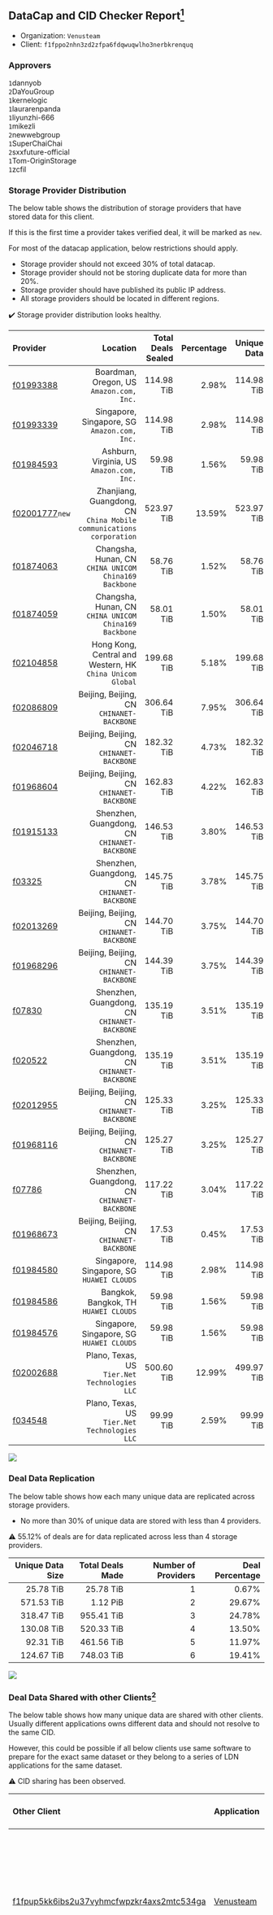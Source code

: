 ## DataCap and CID Checker Report[^1]
 - Organization: `Venusteam`
 - Client: `f1fppo2nhn3zd2zfpa6fdqwuqwlho3nerbkrenquq`
### Approvers
`1`dannyob<br/>`2`DaYouGroup<br/>`1`kernelogic<br/>`1`laurarenpanda<br/>`1`liyunzhi-666<br/>`1`mikezli<br/>`2`newwebgroup<br/>`1`SuperChaiChai<br/>`2`sxxfuture-official<br/>`1`Tom-OriginStorage<br/>`1`zcfil


### Storage Provider Distribution
The below table shows the distribution of storage providers that have stored data for this client.

If this is the first time a provider takes verified deal, it will be marked as `new`.

For most of the datacap application, below restrictions should apply.
 - Storage provider should not exceed 30% of total datacap.
 - Storage provider should not be storing duplicate data for more than 20%.
 - Storage provider should have published its public IP address.
 - All storage providers should be located in different regions.

✔️ Storage provider distribution looks healthy.

| Provider                                                    |                                                               Location | Total Deals Sealed | Percentage | Unique Data | Duplicate Deals |
| :---------------------------------------------------------- | ---------------------------------------------------------------------: | -----------------: | ---------: | ----------: | --------------: |
| [f01993388](https://filfox.info/en/address/f01993388)       |                            Boardman, Oregon, US<br/>`Amazon.com, Inc.` |         114.98 TiB |      2.98% |  114.98 TiB |           0.00% |
| [f01993339](https://filfox.info/en/address/f01993339)       |                        Singapore, Singapore, SG<br/>`Amazon.com, Inc.` |         114.98 TiB |      2.98% |  114.98 TiB |           0.00% |
| [f01984593](https://filfox.info/en/address/f01984593)       |                           Ashburn, Virginia, US<br/>`Amazon.com, Inc.` |          59.98 TiB |      1.56% |   59.98 TiB |           0.00% |
| [f02001777](https://filfox.info/en/address/f02001777)`new`  | Zhanjiang, Guangdong, CN<br/>`China Mobile communications corporation` |         523.97 TiB |     13.59% |  523.97 TiB |           0.00% |
| [f01874063](https://filfox.info/en/address/f01874063)       |               Changsha, Hunan, CN<br/>`CHINA UNICOM China169 Backbone` |          58.76 TiB |      1.52% |   58.76 TiB |           0.00% |
| [f01874059](https://filfox.info/en/address/f01874059)       |               Changsha, Hunan, CN<br/>`CHINA UNICOM China169 Backbone` |          58.01 TiB |      1.50% |   58.01 TiB |           0.00% |
| [f02104858](https://filfox.info/en/address/f02104858)       |           Hong Kong, Central and Western, HK<br/>`China Unicom Global` |         199.68 TiB |      5.18% |  199.68 TiB |           0.00% |
| [f02086809](https://filfox.info/en/address/f02086809)       |                           Beijing, Beijing, CN<br/>`CHINANET-BACKBONE` |         306.64 TiB |      7.95% |  306.64 TiB |           0.00% |
| [f02046718](https://filfox.info/en/address/f02046718)       |                           Beijing, Beijing, CN<br/>`CHINANET-BACKBONE` |         182.32 TiB |      4.73% |  182.32 TiB |           0.00% |
| [f01968604](https://filfox.info/en/address/f01968604)       |                           Beijing, Beijing, CN<br/>`CHINANET-BACKBONE` |         162.83 TiB |      4.22% |  162.83 TiB |           0.00% |
| [f01915133](https://filfox.info/en/address/f01915133)       |                        Shenzhen, Guangdong, CN<br/>`CHINANET-BACKBONE` |         146.53 TiB |      3.80% |  146.53 TiB |           0.00% |
| [f03325](https://filfox.info/en/address/f03325)             |                        Shenzhen, Guangdong, CN<br/>`CHINANET-BACKBONE` |         145.75 TiB |      3.78% |  145.75 TiB |           0.00% |
| [f02013269](https://filfox.info/en/address/f02013269)       |                           Beijing, Beijing, CN<br/>`CHINANET-BACKBONE` |         144.70 TiB |      3.75% |  144.70 TiB |           0.00% |
| [f01968296](https://filfox.info/en/address/f01968296)       |                           Beijing, Beijing, CN<br/>`CHINANET-BACKBONE` |         144.39 TiB |      3.75% |  144.39 TiB |           0.00% |
| [f07830](https://filfox.info/en/address/f07830)             |                        Shenzhen, Guangdong, CN<br/>`CHINANET-BACKBONE` |         135.19 TiB |      3.51% |  135.19 TiB |           0.00% |
| [f020522](https://filfox.info/en/address/f020522)           |                        Shenzhen, Guangdong, CN<br/>`CHINANET-BACKBONE` |         135.19 TiB |      3.51% |  135.19 TiB |           0.00% |
| [f02012955](https://filfox.info/en/address/f02012955)       |                           Beijing, Beijing, CN<br/>`CHINANET-BACKBONE` |         125.33 TiB |      3.25% |  125.33 TiB |           0.00% |
| [f01968116](https://filfox.info/en/address/f01968116)       |                           Beijing, Beijing, CN<br/>`CHINANET-BACKBONE` |         125.27 TiB |      3.25% |  125.27 TiB |           0.00% |
| [f07786](https://filfox.info/en/address/f07786)             |                        Shenzhen, Guangdong, CN<br/>`CHINANET-BACKBONE` |         117.22 TiB |      3.04% |  117.22 TiB |           0.00% |
| [f01968673](https://filfox.info/en/address/f01968673)       |                           Beijing, Beijing, CN<br/>`CHINANET-BACKBONE` |          17.53 TiB |      0.45% |   17.53 TiB |           0.00% |
| [f01984580](https://filfox.info/en/address/f01984580)       |                           Singapore, Singapore, SG<br/>`HUAWEI CLOUDS` |         114.98 TiB |      2.98% |  114.98 TiB |           0.00% |
| [f01984586](https://filfox.info/en/address/f01984586)       |                               Bangkok, Bangkok, TH<br/>`HUAWEI CLOUDS` |          59.98 TiB |      1.56% |   59.98 TiB |           0.00% |
| [f01984576](https://filfox.info/en/address/f01984576)       |                           Singapore, Singapore, SG<br/>`HUAWEI CLOUDS` |          59.98 TiB |      1.56% |   59.98 TiB |           0.00% |
| [f02002688](https://filfox.info/en/address/f02002688)       |                       Plano, Texas, US<br/>`Tier.Net Technologies LLC` |         500.60 TiB |     12.99% |  499.97 TiB |           0.12% |
| [f034548](https://filfox.info/en/address/f034548)           |                       Plano, Texas, US<br/>`Tier.Net Technologies LLC` |          99.99 TiB |      2.59% |   99.99 TiB |           0.00% |

<img src="https://raw.githubusercontent.com/data-preservation-programs/filplus-checker-assets/main/filecoin-project/filecoin-plus-large-datasets/issues/1725/1699956943423.png"/>

### Deal Data Replication
The below table shows how each many unique data are replicated across storage providers.

- No more than 30% of unique data are stored with less than 4 providers.

⚠️ 55.12% of deals are for data replicated across less than 4 storage providers.

| Unique Data Size | Total Deals Made | Number of Providers | Deal Percentage |
| ---------------: | ---------------: | ------------------: | --------------: |
|        25.78 TiB |        25.78 TiB |                   1 |           0.67% |
|       571.53 TiB |         1.12 PiB |                   2 |          29.67% |
|       318.47 TiB |       955.41 TiB |                   3 |          24.78% |
|       130.08 TiB |       520.33 TiB |                   4 |          13.50% |
|        92.31 TiB |       461.56 TiB |                   5 |          11.97% |
|       124.67 TiB |       748.03 TiB |                   6 |          19.41% |

<img src="https://raw.githubusercontent.com/data-preservation-programs/filplus-checker-assets/main/filecoin-project/filecoin-plus-large-datasets/issues/1725/1699956944060.png"/>

### Deal Data Shared with other Clients[^3]
The below table shows how many unique data are shared with other clients.
Usually different applications owns different data and should not resolve to the same CID.

However, this could be possible if all below clients use same software to prepare for the exact same dataset or they belong to a series of LDN applications for the same dataset.

⚠️ CID sharing has been observed.

| Other Client                                                                                                          | Application                                                                               | Total Deals Affected | Unique CIDs | Approvers                                                                                                                                                                                                                                                                        |
| :-------------------------------------------------------------------------------------------------------------------- | :---------------------------------------------------------------------------------------- | -------------------: | ----------: | :------------------------------------------------------------------------------------------------------------------------------------------------------------------------------------------------------------------------------------------------------------------------------- |
| [f1fpup5kk6ibs2u37vyhmcfwpzkr4axs2mtc534ga](https://filfox.info/en/address/f1fpup5kk6ibs2u37vyhmcfwpzkr4axs2mtc534ga) | [Venusteam](https://github.com/filecoin-project/filecoin-plus-large-datasets/issues/1726) |           994.05 TiB |      19,324 | `2`Casey-PG<br/>`1`cryptowhizzard<br/>`1`dannyob<br/>`1`DaYouGroup<br/>`1`Fatman13<br/>`2`kernelogic<br/>`2`laurarenpanda<br/>`2`liyunzhi-666<br/>`2`newwebgroup<br/>`2`sxxfuture-official<br/>`1`Tom-OriginStorage<br/>`1`zcfil                                                 |
| [f1prfhgkidn3zinxyrjmtke6zxh3xln6mxuc3h4iq](https://filfox.info/en/address/f1prfhgkidn3zinxyrjmtke6zxh3xln6mxuc3h4iq) | [NOAA](https://github.com/filecoin-project/filecoin-plus-large-datasets/issues/1729)      |           856.28 TiB |      13,129 | `1`cryptowhizzard<br/>`1`DaYouGroup<br/>`2`kernelogic<br/>`1`laurarenpanda<br/>`1`newwebgroup<br/>`1`NiwanDao<br/>`1`nj-steve<br/>`1`SuperChaiChai<br/>`1`Tom-OriginStorage<br/>`1`woshidama323                                                                                  |
| [f1lqnlm2j64ttld3sicwvh5jm3ctisoghhgu6m2my](https://filfox.info/en/address/f1lqnlm2j64ttld3sicwvh5jm3ctisoghhgu6m2my) | [NOAA](https://github.com/filecoin-project/filecoin-plus-large-datasets/issues/1728)      |           540.16 TiB |      13,479 | `2`1ane-1<br/>`2`a1991car<br/>`1`cryptowhizzard<br/>`3`kernelogic<br/>`1`laurarenpanda<br/>`1`newwebgroup<br/>`1`NiwanDao<br/>`1`nj-steve<br/>`1`SuperChaiChai<br/>`1`sxxfuture-official<br/>`2`Tom-OriginStorage                                                                |
| [f1rge7ye6y2vvrytjmvr3po7co52wa3oitrucy5sq](https://filfox.info/en/address/f1rge7ye6y2vvrytjmvr3po7co52wa3oitrucy5sq) | [Venusteam](https://github.com/filecoin-project/filecoin-plus-large-datasets/issues/1727) |           155.30 TiB |       4,110 | `1`1ane-1<br/>`1`cryptowhizzard<br/>`2`kernelogic<br/>`2`laurarenpanda<br/>`1`SuperChaiChai<br/>`1`sxxfuture-official<br/>`1`woshidama323                                                                                                                                        |
| [f1ymfz2mqdrkrdpjmrwh4qaqtuknfpsq3lp3r3auq](https://filfox.info/en/address/f1ymfz2mqdrkrdpjmrwh4qaqtuknfpsq3lp3r3auq) | [Venus team](https://github.com/filecoin-project/filecoin-plus-large-datasets/issues/345) |            18.38 TiB |          84 | `1`1ane-1<br/>`2`cryptowhizzard<br/>`1`dannyob<br/>`1`fabriziogianni7<br/>`1`fireflyHZ<br/>`1`IreneYoung<br/>`3`kernelogic<br/>`2`liyunzhi-666<br/>`1`llifezou<br/>`1`MRJAVAZHAO<br/>`1`NDLABS-Leo<br/>`3`newwebgroup<br/>`1`psh0691<br/>`1`stcouldlisa<br/>`2`Tom-OriginStorage |

[^1]: To manually trigger this report, add a comment with text `checker:manualTrigger`

[^2]: Deals from those addresses are combined into this report as they are specified with `checker:manualTrigger`

[^3]: To manually trigger this report with deals from other related addresses, add a comment with text `checker:manualTrigger <other_address_1> <other_address_2> ...`
